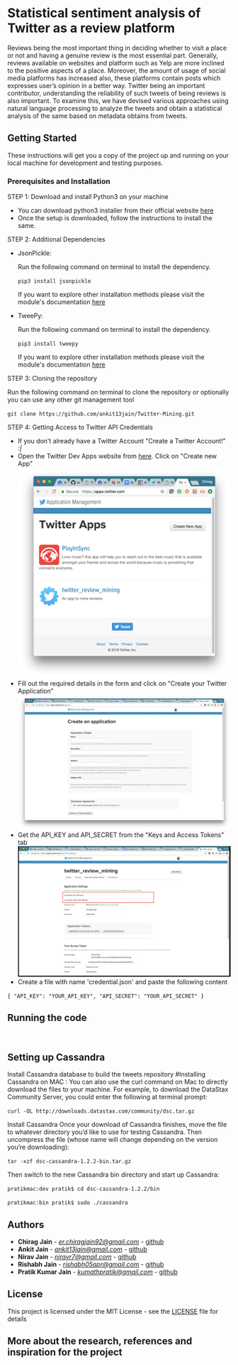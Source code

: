 # Statistical sentiment analysis of Twitter as a review platform

Reviews being the most important thing in deciding whether
to visit a place or not and having a genuine review is the
most essential part. Generally, reviews available on websites
and platform such as Yelp are more inclined to the
positive aspects of a place. Moreover, the amount of usage
of social media platforms has increased also, these platforms
contain posts which expresses user’s opinion in a better way.
Twitter being an important contributor, understanding the
reliability of such tweets of being reviews is also important.
To examine this, we have devised various approaches using
natural language processing to analyze the tweets and obtain
a statistical analysis of the same based on metadata
obtains from tweets.

## Getting Started
These instructions will get you a copy of the project up and running on your local machine for development and testing purposes.

### Prerequisites and Installation

STEP 1: Download and install Python3 on your machine

* You can download python3 installer from their official website [here](https://www.python.org/downloads/)
* Once the setup is downloaded, follow the instructions to install the same.

STEP 2: Additional Dependencies

* JsonPickle:

  Run the following command on terminal to install the dependency.

  ``pip3 install jsonpickle``

  If you want to explore other installation methods please visit the module's documentation [here](https://jsonpickle.github.io/#download-install)

* TweePy:

  Run the following command on terminal to install the dependency.

  ``pip3 install tweepy``

  If you want to explore other installation methods please visit the module's documentation [here](http://docs.tweepy.org/en/v3.4.0/install.html)

STEP 3: Cloning the repository

Run the following command on terminal to clone the repository or optionally you can use any other git management tool

``git clone https://github.com/ankit13jain/Twitter-Mining.git``

STEP 4: Getting Access to Twitter API Credentials

* If you don't already have a Twitter Account "Create a Twitter Account!" *:|*
* Open the Twitter Dev Apps website from [here](https://apps.twitter.com/). Click on "Create new App"
![Create New App](/readme_files/app_home.png)
* Fill out the required details in the form and click on "Create your Twitter Application"
![Fill details](/readme_files/app_new.png)
* Get the API_KEY and API_SECRET from the "Keys and Access Tokens" tab
![Fill details](/readme_files/app_keys.png)
* Create a file with name 'credential.json' and paste the following content

``{
  "API_KEY": "YOUR_API_KEY",
  "API_SECRET": "YOUR_API_SECRET"
}``

## Running the code

``  ``
## Setting up Cassandra

Install Cassandra database to build the tweets repository
#Installing Cassandra on MAC :
You can also use the curl command on Mac to directly download the files to your machine. For example, to download the DataStax Community Server, you could enter the following at terminal prompt:

``curl -OL http://downloads.datastax.com/community/dsc.tar.gz``

Install Cassandra
Once your download of Cassandra finishes, move the file to whatever directory you’d like to use for testing Cassandra. Then uncompress the file (whose name will change depending on the version you’re downloading):

``tar -xzf dsc-cassandra-1.2.2-bin.tar.gz``

Then switch to the new Cassandra bin directory and start up Cassandra:

``pratikmac:dev pratik$ cd dsc-cassandra-1.2.2/bin``

``pratikmac:bin pratik$ sudo ./cassandra``

## Authors

* **Chirag Jain** - *er.chiragjain92@gmail.com* - [github](http://github.com/CJ8664)
* **Ankit Jain** - *ankit13jain@gmail.com* - [github](http://github.com/ankit13jain)
* **Nirav Jain** - *niravr7@gmail.com* - [github](http://github.com/niravjain)
* **Rishabh Jain** - *rishabh05apr@gmail.com* - [github](https://github.com/Rishabh05apr)
* **Pratik Kumar Jain** - *kumathpratik@gmail.com* - [github](https://github.com/pratikkumar-jain)

## License

This project is licensed under the MIT License - see the [LICENSE](LICENSE.md) file for details

## More about the research, references and inspiration for the project
